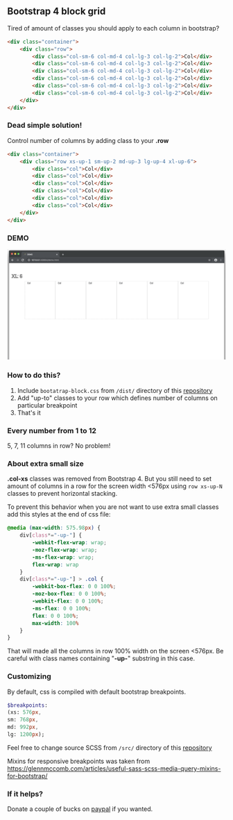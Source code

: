 ## Bootstrap 4 block grid

Tired of amount of classes you should apply to each column in bootstrap?

```html
<div class="container">
    <div class="row">
        <div class="col-sm-6 col-md-4 col-lg-3 col-lg-2">Col</div>
        <div class="col-sm-6 col-md-4 col-lg-3 col-lg-2">Col</div>
        <div class="col-sm-6 col-md-4 col-lg-3 col-lg-2">Col</div>
        <div class="col-sm-6 col-md-4 col-lg-3 col-lg-2">Col</div>
        <div class="col-sm-6 col-md-4 col-lg-3 col-lg-2">Col</div>
        <div class="col-sm-6 col-md-4 col-lg-3 col-lg-2">Col</div>
    </div>
</div>
```

### Dead simple solution!

Control number of columns by adding class to your **.row**

```html
<div class="container">
    <div class="row xs-up-1 sm-up-2 md-up-3 lg-up-4 xl-up-6">
        <div class="col">Col</div>
        <div class="col">Col</div>
        <div class="col">Col</div>
        <div class="col">Col</div>
        <div class="col">Col</div>
        <div class="col">Col</div>
    </div>
</div>
```
### DEMO
![](demo.gif)

### How to do this?

1. Include ```bootatrap-block.css``` from ```/dist/``` directory of this [repository](https://github.com/sashabeep/bootstrapblockgrid)
2. Add "up-to" classes to your row which defines number of columns on particular breakpoint
3. That's it

### Every number from 1 to 12

5, 7, 11 columns in row? No problem!

### About extra small size

**.col-xs** classes was removed from Bootstrap 4. But you still need to set amount of columns in a row for the screen width <576px using ```row xs-up-N``` classes to prevent horizontal stacking.

To prevent this behavior when you are not want to use extra small classes add this styles at the end of css file:
```css
@media (max-width: 575.98px) {
	div[class*="-up-"] {
		-webkit-flex-wrap: wrap;
		-moz-flex-wrap: wrap;
		-ms-flex-wrap: wrap;
		flex-wrap: wrap
	}
	div[class*="-up-"] > .col {
		-webkit-box-flex: 0 0 100%;
		-moz-box-flex: 0 0 100%;
		-webkit-flex: 0 0 100%;
		-ms-flex: 0 0 100%;
		flex: 0 0 100%;
		max-width: 100%
	}
}
```
That will made all the columns in row 100% width on the screen <576px. Be careful with class names containing "**-up-**" substring in this case.

### Customizing

By default, css is compiled with default bootstrap breakpoints.

```sass
$breakpoints:
(xs: 576px,
sm: 768px,
md: 992px,
lg: 1200px);
```

Feel free to change source SCSS from ```/src/``` directory of this [repository](https://github.com/sashabeep/bootstrapblockgrid)

Mixins for responsive breakpoints was taken from https://glennmccomb.com/articles/useful-sass-scss-media-query-mixins-for-bootstrap/

### If it helps?

Donate a couple of bucks on [paypal](https://www.paypal.me/sashabeep) if you wanted.
